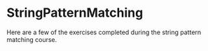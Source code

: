 # StringPatternMatching
Here are a few of the exercises completed during the string pattern matching course.
